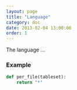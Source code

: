 ```yaml
---
layout: page
title: "Language"
category: doc
date: 2013-02-04 13:00:00
order: 1
---
```


The language ...

### Example

```python
def per_file(tableset):
    return "*"
```


